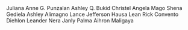 <!DOCTYPE html>
<html>
  <head>
    <title>Group 2 ICT 10-MNEMOSYNE</title>
  </head>

  <body>
Juliana Anne G. Punzalan
Ashley Q. Bukid
Christel Angela Mago
Shena Gediela
Ashley Alimagno
Lance Jefferson Hausa
Lean Rick Convento
Diehlon Leander Nera
Janly Palma
Aihron Maligaya
</body>

</html>
